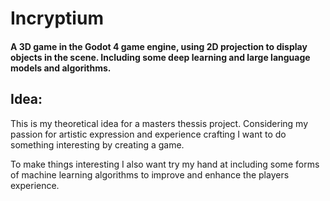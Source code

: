 # Incryptium
#### A 3D game in the Godot 4 game engine, using 2D projection to display objects in the scene. Including some deep learning and large language models and algorithms.

## Idea:
This is my theoretical idea for a masters thessis project. Considering my passion for artistic expression and experience crafting I want to do something interesting by creating a game.  

To make things interesting I also want try my hand at including some forms of machine learning algorithms to improve and enhance the players experience.

